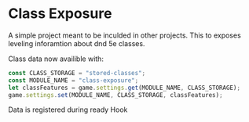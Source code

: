 # Class Exposure

A simple project meant to be inculded in other projects. This to exposes leveling inforamtion about dnd 5e classes.

Class data now availible with:
```javascript
const CLASS_STORAGE = "stored-classes";
const MODULE_NAME = "class-exposure";
let classFeatures = game.settings.get(MODULE_NAME, CLASS_STORAGE);
game.settings.set(MODULE_NAME, CLASS_STORAGE, classFeatures);
```

Data is registered during ready Hook
